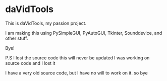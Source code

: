 # daVidTools

This is daVidTools, my passion project.

I am making this using PySimpleGUI, PyAutoGUI, Tkinter, Sounddevice, and other stuff.

Bye!

P.S I lost the source code
this will never be updated
I was working on source code
and I lost it

I have a very old source code, but I have no will to work on it.
so bye
